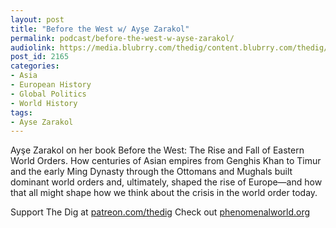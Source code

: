 ```yaml
---
layout: post
title: "Before the West w/ Ayşe Zarakol"
permalink: podcast/before-the-west-w-ayse-zarakol/
audiolink: https://media.blubrry.com/thedig/content.blubrry.com/thedig/The_Dig-EP_354-Zarakol.mp3
post_id: 2165
categories: 
- Asia
- European History
- Global Politics
- World History
tags: 
- Ayse Zarakol
---
```


Ayşe Zarakol on her book Before the West: The Rise and Fall of Eastern World Orders. How centuries of Asian empires from Genghis Khan to Timur and the early Ming Dynasty through the Ottomans and Mughals built dominant world orders and, ultimately, shaped the rise of Europe—and how that all might shape how we think about the crisis in the world order today.

Support The Dig at [patreon.com/thedig](http://www.patreon.com/TheDig) 
Check out [phenomenalworld.org](phenomenalworld.org)
